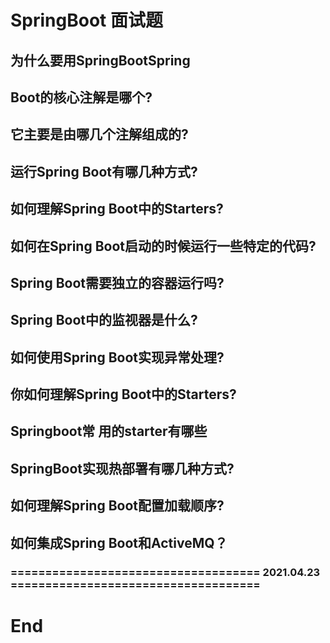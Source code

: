 # SpringBoot 面试题

## 为什么要用SpringBootSpring 
## Boot的核心注解是哪个?
## 它主要是由哪几个注解组成的?
## 运行Spring Boot有哪几种方式?
## 如何理解Spring Boot中的Starters?
## 如何在Spring Boot启动的时候运行一些特定的代码?
## Spring Boot需要独立的容器运行吗?
## Spring Boot中的监视器是什么?
## 如何使用Spring Boot实现异常处理?
## 你如何理解Spring Boot中的Starters?
## Springboot常 用的starter有哪些
## SpringBoot实现热部署有哪几种方式?
## 如何理解Spring Boot配置加载顺序?
## 如何集成Spring Boot和ActiveMQ？

### ==================================== 2021.04.23 ====================================

# End